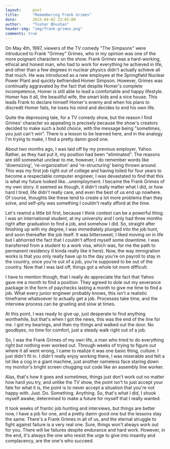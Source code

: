 ```yaml
---
layout:     post
title:      "Remembering Frank Grimes"
date:       2015-04-02 23:05:00
author:     "Tushar Bhushan"
header-img: "img/frank-grimes.png"
comments: true
---
```

On May 4th, 1997, viewers of the TV comedy "The Simpsons" were introduced to Frank "Grimey" Grimes, who in my opinion was one of the more poignant characters on the show. Frank Grimes was a hard-working, ethical and honest man, who had to work for everything he achieved in life, and other than a few degrees in nuclear physics didn't actually achieve all that much. He was introduced as a new employee at the Springfield Nuclear Power Plant and quickly befriended Homer Simpson. However, Grimes was continually aggravated by the fact that despite Homer's complete incompetence, Homer is still able to lead a comfortable and happy lifestyle. Homer has it all, the beautiful wife, the smart kids and a nice house. This leads Frank to declare himself Homer's enemy and when his plans to discredit Homer fails, he loses his mind and decides to end his own life.

Quite the depressing tale, for a TV comedy show, but the reason I find Grimes' character so appealing is precisely because the show's creators decided to make such a bold choice, with the message being "sometimes, you just can't win". There is a lesson to be learned here, and in the analogy I'm trying to make, I find a pretty damn good one.

About two months ago, I was laid off by my previous employer, Yahoo. Rather, as they had put it, my position had been "eliminated". The reasons are still somewhat unclear to me, however, I do remember words like 'downsizing', 're-organization' and 're-structuring' being thrown around. This was my first job right out of college and having toiled for four years to become a respectable computer engineer, I was devastated to find that this is what my future looked like...unemployment. I became the Frank Grimes of my own story. It seemed as though, it didn't really matter what I did, or how hard I tired, life didn't really care, and even the best of us end up nowhere. Of course, thoughts like these tend to create a lot more problems than they solve, and self-pity was something I couldn't really afford at the time.

Let's rewind a little bit first, because I think context can be a powerful thing. I was an international student, at my university and I only had three months right after graduation to find a job, and somehow I did. So, straight after finishing up with my degree, I was immediately plunged into the job hunt, and soon thereafter the job itself. It was bittersweet, I liked moving on in life but I abhorred the fact that I couldn't afford myself some downtime. I was transferred from a student to a work visa, which was, for me the path to permanent residency (I kinda really like it here). Now, the way immigration works is that you only really have up to the day you're on payroll to stay in the country, once you're out of a job, you're supposed to be out of the country. Now that I was laid off, things got a whole lot more difficult.

I have to mention though, that I really do appreciate the fact that Yahoo gave me a month to find a position. They agreed to dole out my severance package in the form of paychecks lasting a month to give me time to find a job. What every junior engineer probably knows, this isn't a realistic timeframe whatsoever to actually get a job. Processes take time, and the interview process can be grueling and slow at times.

At this point, I was ready to give up, just desperate to find anything worthwhile, but that's when I got the news, this was the end of the line for me. I got my bearings, and then my things and walked out the door. No goodbyes, no time for comfort, just a steady walk right out of a job.  

So, I was the Frank Grimes of my own life, a man who tried to do everything right but nothing ever worked out. Through weeks of trying to figure out where it all went wrong, I came to realize it was one basic thing, culture. I just didn't fit in. I didn't really enjoy working there, I was miserable and felt a lot like a cog in a giant machine, just another nameless face staring down my monitor's bright screen chugging out code like an assembly line worker. 

Alas, that's how it goes and sometimes, things just don't work out no matter how hard you try, and unlike the TV show, the point isn't to just accept your fate for what it is, the point is to never accept a situation that you're not happy with. Just. Do. Something. Anything. So, that's what I did, I shook myself awake; determined to make a future for myself that I really wanted.

It took weeks of frantic job hunting and interviews, but things are better now, I have a job for one, and a pretty damn good one but the lessons stay the same. There's a Frank Grimes in all of us, and the eternal struggle to fight against failure is a very real one. Sure, things won't always work out for you. There will be failures despite endurance and hard work. However, in the end, it's always the one who resist the urge to give into insanity and complacency, are the one's who succeed.